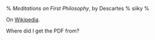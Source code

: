 % _Meditations on First Philosophy_, by Descartes
% siiky
%

On [Wikipedia][Wikipedia].

Where did I get the PDF from?

[Wikipedia]: https://en.wikipedia.org/wiki/Meditations_on_First_Philosophy
